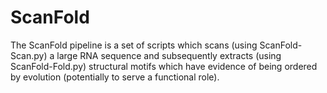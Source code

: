 # ScanFold

The ScanFold pipeline is a set of scripts which scans (using ScanFold-Scan.py) a large RNA sequence and subsequently extracts (using ScanFold-Fold.py) structural motifs which have evidence of being ordered by evolution (potentially to serve a functional role).  
